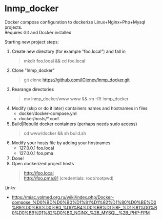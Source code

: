 # lnmp_docker

Docker compose configuration to dockerize Linux+Nginx+Php+Mysql projects.\
Requires Git and Docker installed

Starting new project steps:
1. Create new directory (for example "foo.local") and fall in
    > mkdir foo.local && cd foo.local 
2. Clone "lnmp_docker"
    > git clone https://github.com/IOlenev/lnmp_docker.git
3. Rearange directories
    > mv lnmp_docker/www www && rm -Rf lnmp_docker
4. Modify (skip or do it later) containers names and hostnames in files
    - docker/docker-compose.yml
    - docker/hosts/*.conf
5. Build|Rebuild docker containers (perhaps needs sudo access)
    > cd www/docker && sh build.sh
6. Modify your hosts file by adding your hostnames
   - 127.0.0.1 foo.local
   - 127.0.0.1 foo.pma
7. Done!
8. Open dockerized project hosts 
   > http://foo.local \
   > http://foo.pma:81 (credentials: root/rootpwd)

Links:
   - https://miac.volmed.org.ru/wiki/index.php/Docker-compose_%D0%BD%D0%B0%D1%81%D1%82%D1%80%D0%BE%D0%B9%D0%BA%D0%B0_%D0%B4%D0%BB%D1%8F_%D1%81%D0%B0%D0%B9%D1%82%D0%B0_NGINX_%2B_MYSQL_%2B_PHP-FPM